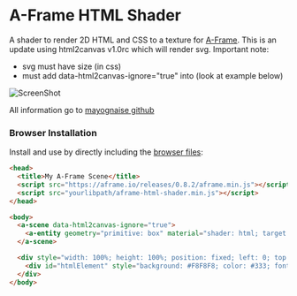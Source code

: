 # A-Frame HTML Shader

A shader to render 2D HTML and CSS to a texture for [A-Frame](https://aframe.io). This is an update using html2canvas v1.0rc which will render svg.
Important note:
- svg must have size (in css)
- must add data-html2canvas-ignore="true" into <a-scence> (look at example below)
  
![ScreenShot](https://github.com/Zipexpo/aframe-html-shader/blob/master/examples/demo.PNG)

All information go to [mayognaise github](https://github.com/mayognaise/aframe-html-shader)

### Browser Installation

Install and use by directly including the [browser files](dist):

```html
<head>
  <title>My A-Frame Scene</title>
  <script src="https://aframe.io/releases/0.8.2/aframe.min.js"></script>
  <script src="yourlibpath/aframe-html-shader.min.js"></script>
</head>

<body>
  <a-scene data-html2canvas-ignore="true">
    <a-entity geometry="primitive: box" material="shader: html; target: #htmlElement"></a-entity>
  </a-scene>

  <div style="width: 100%; height: 100%; position: fixed; left: 0; top: 0; z-index: -1; overflow: hidden">
    <div id="htmlElement" style="background: #F8F8F8; color: #333; font-size: 48px">Hello, HTML!</div>
  </div>
</body>
```
